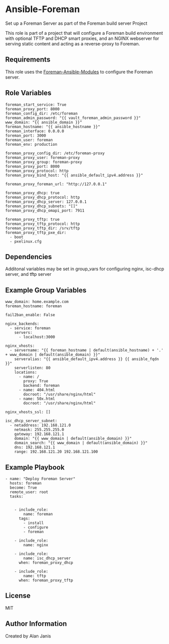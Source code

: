 Ansible-Foreman
=========

Set up a Foreman Server as part of the Foreman build server Project

This role is part of a project that will configure a Foreman build environment with optional TFTP and DHCP smart proxies, and an NGINX webserver for serving static content and acting as a reverse-proxy to Foreman.

Requirements
------------

This role uses the [Foreman-Ansible-Modules](https://github.com/theforeman/foreman-ansible-modules) to configure the Foreman server.

Role Variables
--------------
```
foreman_start_service: True
foreman_proxy_port: 8000
foreman_config_dir: /etc/foreman
foreman_admin_password: "{{ vault_foreman_admin_password }}"
www_domain: "{{ ansible_domain }}"
foreman_hostname: "{{ ansible_hostname }}"
foreman_interface: 0.0.0.0
foreman_port: 3000
foreman_user: foreman
foreman_env: production

foreman_proxy_config_dir: /etc/foreman-proxy
foreman_proxy_user: foreman-proxy
foreman_proxy_group: foreman-proxy
foreman_proxy_port: 8000
foreman_proxy_protocol: http
foreman_proxy_bind_host: "{{ ansible_default_ipv4.address }}"

foreman_proxy_foreman_url: "http://127.0.0.1"

foreman_proxy_dhcp: true
foreman_proxy_dhcp_protocol: http
foreman_proxy_dhcp_server: 127.0.0.1
foreman_proxy_dhcp_subnets: "[]"
foreman_proxy_dhcp_omapi_port: 7911

foreman_proxy_tftp: true
foreman_proxy_tftp_protocol: http
foreman_proxy_tftp_dir: /srv/tftp
foreman_proxy_tftp_pxe_dir:
  - boot
  - pxelinux.cfg
```
Dependencies
------------

Additonal variables may be set in group_vars for configuring nginx, isc-dhcp server, and tftp server

Example Group Variables
----------
```
www_domain: home.example.com
foreman_hostname: foreman

fail2ban_enable: False

nginx_backends:
  - service: foreman
    servers:
      - localhost:3000

nginx_vhosts:
  - servername: "{{ foreman_hostname | default(ansible_hostname) + '.' + www_domain | default(ansible_domain) }}"
    serveralias: "{{ ansible_default_ipv4.address }} {{ ansible_fqdn }}"
    serverlisten: 80
    locations:
      - name: /
        proxy: True
        backend: foreman
      - name: 404.html
        docroot: "/usr/share/nginx/html"
      - name: 50x.html
        docroot: "/usr/share/nginx/html"

nginx_vhosts_ssl: []

isc_dhcp_server_subnet:
  - netaddress: 192.168.121.0
    netmask: 255.255.255.0
    gateway: 192.168.121.1
    domain: "{{ www_domain | default(ansible_domain) }}"
    domain_search: "{{ www_domain | default(ansible_domain) }}"
    dns: 192.168.121.1
    range: 192.168.121.20 192.168.121.100
```

Example Playbook
----------------
```
- name: "Deploy Foreman Server"
  hosts: foreman
  become: True
  remote_user: root
  tasks:


    - include_role:
        name: foreman
      tags:
        - install
        - configure
        - foreman
  
    - include_role:
        name: nginx
  
    - include_role:
        name: isc_dhcp_server
      when: foreman_proxy_dhcp

    - include_role:
        name: tftp
      when: foreman_proxy_tftp
```

License
-------

MIT

Author Information
------------------

Created by Alan Janis
